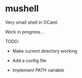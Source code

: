 # mushell

Very small shell in OCaml.

Work in progress...

TODO:
- Make current directory working

- Add a config file

- Implement PATH variable
